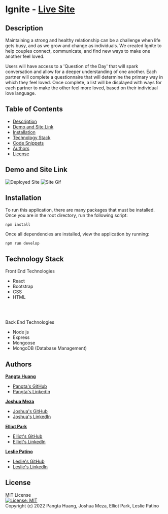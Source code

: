 # Ignite - [Live Site](https://fierce-sands-31159.herokuapp.com/)

## Description
Maintaining a strong and healthy relationship can be a challenge when life gets busy, and as we grow and change as individuals. We created Ignite to help couples connect, communicate, and find new ways to make one another feel loved. <br />

Users will have access to a 'Question of the Day' that will spark conversation and allow for a deeper understanding of one another. Each partner will complete a questionnaire that will determine the primary way in which they feel loved. Once complete, a list will be displayed with ways for each partner to make the other feel more loved, based on their individual love language. 


## Table of Contents
* [Description](#description)
* [Demo and Site Link](#demo)
* [Installation](#installation)
* [Technology Stack](#technology-stack)
* [Code Snippets](#code-snippets)
* [Authors](#authors)
* [License](#license)

## Demo and Site Link
![Deployed Site](client/public/dashboard-after.png)
![Site Gif](client/public/appdemo.gif)


## Installation
To run this application, there are many packages that must be installed. Once you are in the root directory, run the following script:

``` 
npm install
```

Once all dependencies are installed, view the application by running:
```
npm run develop 
```

## Technology Stack
Front End Technologies
* React
* Bootstrap
* CSS
* HTML 
<br />
<br />

Back End Technologies
* Node js
* Express
* Mongoose
* MongoDB (Database Management) 


## Authors
**[Pangta Huang]()**

* [Pangta's GitHub](https://github.com/willyhuang18)
* [Pangta's LinkedIn](https://www.linkedin.com/in/pangta-huang-2b7b0117a/)

**[Joshua Meza]()**

* [Joshua's GitHub](https://github.com/705h-S)
* [Joshua's LinkedIn](https://www.linkedin.com/in/joshua-meza-sinai/)

**[Elliot Park]()**

* [Elliot's GitHub](https://github.com/elliotpark410)
* [Elliot's LinkedIn](https://www.linkedin.com/in/elliot-park/)

**[Leslie Patino](https://lesliejpatino.github.io/LP-React-Portfolio/)**

* [Leslie's GitHub](https://github.com/lesliejpatino)
* [Leslie's LinkedIn](https://www.linkedin.com/in/lesliejpatino/)


## License
MIT License <br/>
[![License: MIT](https://img.shields.io/badge/License-MIT-yellow.svg)](https://opensource.org/licenses/MIT) <br/>
Copyright (c) 2022 Pangta Huang, Joshua Meza, Elliot Park, Leslie Patino
